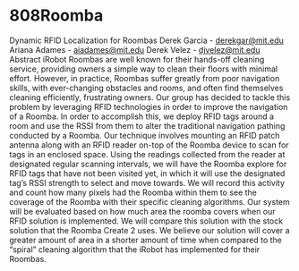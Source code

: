 # 808Roomba
Dynamic RFID Localization for Roombas
Derek Garcia - derekgar@mit.edu Ariana Adames - aiadames@mit.edu 
Derek Velez - djvelez@mit.edu 
Abstract
iRobot Roombas are well known for their hands-off cleaning service, providing owners a simple way to clean their floors with minimal effort. However, in practice, Roombas suffer greatly from poor navigation skills, with ever-changing obstacles and rooms, and often find themselves cleaning efficiently, frustrating owners. Our group has decided to tackle this problem by leveraging RFID technologies in order to improve the navigation of a Roomba. In order to accomplish this, we deploy RFID tags around a room and use the RSSI from them to alter the traditional navigation pathing conducted by a Roomba. Our technique involves mounting an RFID patch antenna along with an RFID reader on-top of the Roomba device to scan for tags in an enclosed space. Using the readings collected from the reader at designated regular scanning intervals, we will have the Roomba explore for RFID tags that have not been visited yet, in which it will use the designated tag’s RSSI strength to select and move towards. We will record this activity and count how many pixels had the Roomba within them to see the coverage of the Roomba with their specific cleaning algorithms. 
	Our system will be evaluated based on how much area the roomba covers when our RFID solution is implemented. We will compare this solution with the stock solution that the Roomba Create 2 uses. We believe our solution will cover a greater amount of area in a shorter amount of time when compared to the “spiral” cleaning algorithm that the iRobot has implemented for their Roombas. 
